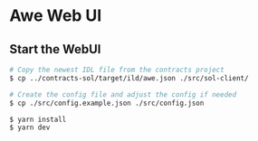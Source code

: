 # Awe Web UI

## Start the WebUI

```bash
# Copy the newest IDL file from the contracts project
$ cp ../contracts-sol/target/ild/awe.json ./src/sol-client/

# Create the config file and adjust the config if needed
$ cp ./src/config.example.json ./src/config.json

$ yarn install
$ yarn dev
```
